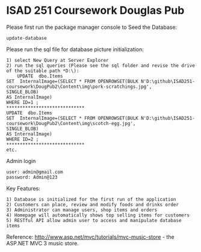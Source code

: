 ISAD 251 Coursework Douglas Pub
==================

Please first run the package manager console to Seed the Database: 

    update-database
	
Please run the sql file for database picture initialization: 

    1) select New Query at Server Explorer
    2) run the sql queries (Please see the sql folder and revise the drive of the suitable path *D:\): 
    	UPDATE  dbo.Items   
	SET  InternalImage=(SELECT * FROM OPENROWSET(BULK N'D:\github\ISAD251-coursework\DougPub2\Content\img\pork-scratchings.jpg', 			SINGLE_BLOB) 
	AS InternalImage)
	WHERE ID=1 ;
	*****************************
	UPDATE  dbo.Items   
	SET  InternalImage=(SELECT * FROM OPENROWSET(BULK N'D:\github\ISAD251-coursework\DougPub2\Content\img\scotch-egg.jpg', 				SINGLE_BLOB) 
	AS InternalImage)
	WHERE ID=2 ;
	*****************************
	etc.

Admin login

    user: admin@gmail.com
    password: Admin@123    

Key Features:

  	1) Database is initialized for the first run of the application
	2) Customers can place, review and modify foods and drinks order
	3) Administrator can manage users, shop items and orders
	4) Homepage will automatically shows top selling items for customers
	5) RESTful API allow admin user to access and manipulate database items



Reference:
http://www.asp.net/mvc/tutorials/mvc-music-store - the ASP.NET MVC 3 music store.
